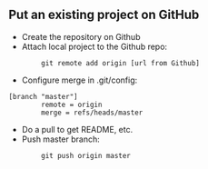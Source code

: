 Put an existing project on GitHub
---------------------------------
* Create the repository on Github
* Attach local project to the Github repo:
```
        git remote add origin [url from Github]
```
* Configure merge in .git/config:
```
[branch "master"]
        remote = origin
        merge = refs/heads/master
```
* Do a pull to get README, etc.  
* Push master branch:
```
        git push origin master
```